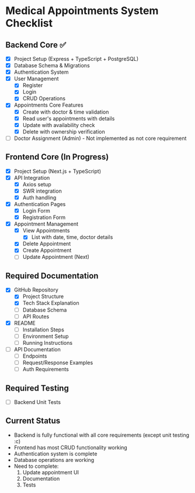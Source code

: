 # Medical Appointments System Checklist

## Backend Core ✅
- [x] Project Setup (Express + TypeScript + PostgreSQL)
- [x] Database Schema & Migrations
- [x] Authentication System
- [x] User Management
  - [x] Register
  - [x] Login
  - [x] CRUD Operations
- [x] Appointments Core Features
  - [x] Create with doctor & time validation
  - [x] Read user's appointments with details
  - [x] Update with availability check
  - [x] Delete with ownership verification
- [ ] Doctor Assignment (Admin) - Not implemented as not core requirement

## Frontend Core (In Progress)
- [x] Project Setup (Next.js + TypeScript)
- [x] API Integration
  - [x] Axios setup
  - [x] SWR integration
  - [x] Auth handling
- [x] Authentication Pages
  - [x] Login Form
  - [x] Registration Form
- [x] Appointment Management
  - [x] View Appointments
    - [x] List with date, time, doctor details
  - [x] Delete Appointment
  - [x] Create Appointment
  - [ ] Update Appointment (Next)

## Required Documentation
- [x] GitHub Repository
  - [x] Project Structure
  - [x] Tech Stack Explanation
  - [ ] Database Schema
  - [ ] API Routes
- [x] README
  - [ ] Installation Steps
  - [ ] Environment Setup
  - [ ] Running Instructions
- [ ] API Documentation
  - [ ] Endpoints
  - [ ] Request/Response Examples
  - [ ] Auth Requirements

## Required Testing
- [ ] Backend Unit Tests

## Current Status
- Backend is fully functional with all core requirements (except unit testing :c)
- Frontend has most CRUD functionality working
- Authentication system is complete
- Database operations are working
- Need to complete:
  1. Update appointment UI
  2. Documentation
  3. Tests
